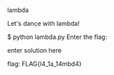 lambda

Let's dance with lambda!

$ python lambda.py
Enter the flag:



enter solution here

flag: FLAG{l4_1a_14mbd4}
